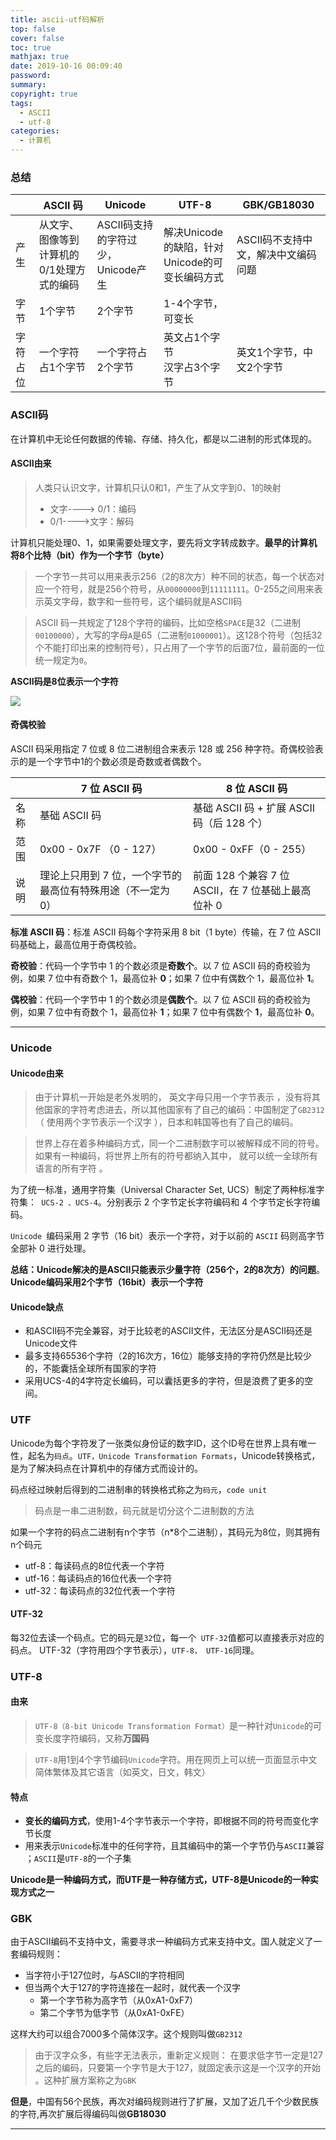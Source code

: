 ```yaml
---
title: ascii-utf码解析
top: false
cover: false
toc: true
mathjax: true
date: 2019-10-16 00:09:40
password:
summary:
copyright: true
tags:
  - ASCII
  - utf-8
categories:
  - 计算机
---
```


### 总结

|          | ASCII 码                                  | Unicode                            | UTF-8                                          | GBK/GB18030                         |
| -------- | ----------------------------------------- | ---------------------------------- | ---------------------------------------------- | ----------------------------------- |
| 产生     | 从文字、图像等到计算机的0/1处理方式的编码 | ASCII码支持的字符过少，Unicode产生 | 解决Unicode的缺陷，针对Unicode的可变长编码方式 | ASCII码不支持中文，解决中文编码问题 |
| 字节     | 1个字节                                   | 2个字节                            | 1-4个字节，可变长                              |                                     |
| 字符占位 | 一个字符占1个字节                         | 一个字符占2个字节                  | 英文占1个字节<br />汉字占3个字节               | 英文1个字节，中文2个字节            |

<!--MORE-->

### ASCII码

 在计算机中无论任何数据的传输、存储、持久化，都是以二进制的形式体现的。 

#### ASCII由来

> 人类只认识文字，计算机只认0和1，产生了从文字到0、1的映射
>
> - 文字----> 0/1：编码
> - 0/1---->文字：解码

计算机只能处理0、1，如果需要处理文字，要先将文字转成数字。**最早的计算机将8个比特（bit）作为一个字节（byte）**

> 一个字节一共可以用来表示256（2的8次方）种不同的状态，每一个状态对应一个符号，就是256个符号，从`00000000`到`11111111`。0-255之间用来表示英文字母，数字和一些符号，这个编码就是ASCII码

> ASCII 码一共规定了128个字符的编码，比如空格`SPACE`是32（二进制`00100000`），大写的字母`A`是65（二进制`01000001`）。这128个符号（包括32个不能打印出来的控制符号），只占用了一个字节的后面7位，最前面的一位统一规定为`0`。

**ASCII码是8位表示一个字符**

![](https://s2.ax1x.com/2019/10/16/KiiWM8.png)

#### 奇偶校验

ASCII 码采用指定 7 位或 8 位二进制组合来表示 128 或 256 种字符。奇偶校验表示的是一个字节中1的个数必须是奇数或者偶数个。

|      | 7 位 ASCII 码                                               | 8 位 ASCII 码                                       |
| ---- | ----------------------------------------------------------- | --------------------------------------------------- |
| 名称 | 基础 ASCII 码                                               | 基础 ASCII 码 + 扩展 ASCII 码（后 128 个）          |
| 范围 | 0x00 - 0x7F （0 - 127）                                     | 0x00 - 0xFF（0 - 255）                              |
| 说明 | 理论上只用到 7 位，一个字节的最高位有特殊用途（不一定为 0） | 前面 128 个兼容 7 位 ASCII，在 7 位基础上最高位补 0 |

**标准 ASCII 码**：标准 ASCII 码每个字符采用 8 bit（1 byte）传输，在 7 位 ASCII 码基础上，最高位用于奇偶校验。

**奇校验**：代码一个字节中 1 的个数必须是**奇数个**。以 7 位 ASCII 码的奇校验为例，如果 7 位中有奇数个 1，最高位补 **0**；如果 7 位中有偶数个 1，最高位补 **1**。

**偶校验**：代码一个字节中 1 的个数必须是**偶数个**。以 7 位 ASCII 码的奇校验为例，如果 7 位中有奇数个 1，最高位补 **1**；如果 7 位中有偶数个 **1**，最高位补 **0**。

-----

### Unicode

#### Unicode由来

> 由于计算机一开始是老外发明的， 英文字母只用一个字节表示 ，没有将其他国家的字符考虑进去，所以其他国家有了自己的编码：中国制定了`GB2312`（ 使用两个字节表示一个汉字 ），日本和韩国等也有了自己的编码。

> 世界上存在着多种编码方式，同一个二进制数字可以被解释成不同的符号。如果有一种编码，将世界上所有的符号都纳入其中， 就可以统一全球所有语言的所有字符 。

 为了统一标准，通用字符集（Universal Character Set, UCS）制定了两种标准字符集：` UCS-2 、UCS-4`。分别表示 2 个字节定长字符编码和 4 个字节定长字符编码。

`Unicode `编码采用 2 字节（16 bit）表示一个字符，对于以前的 `ASCII` 码则高字节全部补 0 进行处理。

**总结：Unicode解决的是ASCII只能表示少量字符（256个，2的8次方）的问题**。**Unicode编码采用2个字节（16bit）表示一个字符**

#### Unicode缺点

- 和ASCII码不完全兼容，对于比较老的ASCII文件，无法区分是ASCII码还是Unicode文件
- 最多支持65536个字符（2的16次方，16位）能够支持的字符仍然是比较少的，不能囊括全球所有国家的字符
- 采用UCS-4的4字符定长编码，可以囊括更多的字符，但是浪费了更多的空间。

### UTF

Unicode为每个字符发了一张类似身份证的数字ID，这个ID号在世界上具有唯一性，起名为`码点`。`UTF，Unicode Transformation Formats`，Unicode转换格式，是为了解决码点在计算机中的存储方式而设计的。

码点经过映射后得到的二进制串的转换格式称之为`码元`，`code unit`

> 码点是一串二进制数，码元就是切分这个二进制数的方法

如果一个字符的码点二进制有n个字节（n*8个二进制），其码元为8位，则其拥有n个码元

- utf-8：每读码点的8位代表一个字符
- utf-16：每读码点的16位代表一个字符
- utf-32：每读码点的32位代表一个字符

####  UTF-32

每32位去读一个码点。它的码元是`32`位，每一个` UTF-32`值都可以直接表示对应的码点。 UTF-32（字符用四个字节表示），`UTF-8， UTF-16`同理。

### UTF-8

#### 由来

> `UTF-8（8-bit Unicode Transformation Format）`是一种针对`Unicode`的可变长度字符编码，又称**万国码** 

> `UTF-8`用1到4个字节编码`Unicode`字符。用在网页上可以统一页面显示中文简体繁体及其它语言（如英文，日文，韩文） 

#### 特点

- **变长的编码方式**，使用1-4个字节表示一个字符，即根据不同的符号而变化字节长度
-  用来表示`Unicode`标准中的任何字符，且其编码中的第一个字节仍与`ASCII`兼容 ；`ASCII`是`UTF-8`的一个子集 

 **Unicode是一种编码方式，而UTF是一种存储方式，UTF-8是Unicode的一种实现方式之一** 



### 	GBK

 由于ASCII编码不支持中文，需要寻求一种编码方式来支持中文。国人就定义了一套编码规则：

- 当字符小于127位时，与ASCII的字符相同
- 但当两个大于127的字符连接在一起时，就代表一个汉字
  - 第一个字节称为高字节（从0xA1-0xF7）
  - 第二个字节为低字节（从0xA1-0xFE）

这样大约可以组合7000多个简体汉字。这个规则叫做`GB2312`

> 由于汉字众多，有些字无法表示，重新定义规则： 在要求低字节一定是127之后的编码，只要第一个字节是大于127，就固定表示这是一个汉字的开始 。这种扩展方案称之为`GBK`

 **但是**，中国有56个民族，再次对编码规则进行了扩展，又加了近几千个少数民族的字符,再次扩展后得编码叫做**GB18030** 

----

